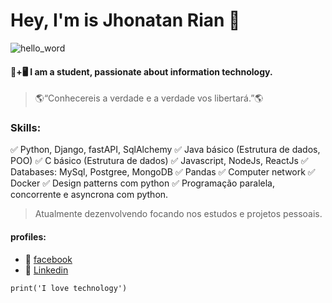 # Hey, I'm is Jhonatan Rian 👋

![hello_word](https://media1.tenor.com/images/15f0729d004bbf7ecea976b38a1fd8cb/tenor.gif?itemid=18564330)

#### 📒+🖥 I am a student, passionate about information technology.

>🌎“Conhecereis a verdade e a verdade vos libertará.”🌎

### Skills:
✅ Python, Django, fastAPI, SqlAlchemy
✅ Java básico (Estrutura de dados, POO)
✅ C básico (Estrutura de dados)
✅ Javascript, NodeJs, ReactJs
✅ Databases: MySql, Postgree, MongoDB
✅ Pandas
✅ Computer network
✅ Docker
✅ Design patterns com python
✅ Programação paralela, concorrente e asyncrona com python.

>Atualmente dezenvolvendo focando nos estudos e projetos pessoais.


#### profiles:
* 📲 [facebook](https://www.facebook.com/profile.php?id=100010817372277)
* 📲 [Linkedin](https://www.linkedin.com/in/jhonatan-rian/)

~~~
print('I love technology')
~~~

